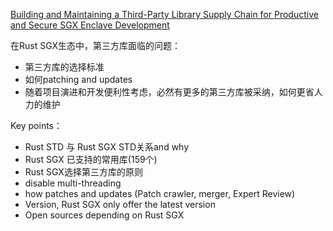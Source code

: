 [Building and Maintaining a Third-Party Library Supply Chain for Productive and Secure SGX Enclave Development](https://arxiv.org/abs/2005.04367)

在Rust SGX生态中，第三方库面临的问题：

- 第三方库的选择标准
- 如何patching and updates
- 随着项目演进和开发便利性考虑，必然有更多的第三方库被采纳，如何更省人力的维护

Key points：

- Rust STD 与 Rust SGX STD关系and why   
- Rust SGX 已支持的常用库(159个)
- Rust SGX选择第三方库的原则
- disable multi-threading
- how patches and updates (Patch crawler, merger, Expert Review)
- Version, Rust SGX only offer the latest version
- Open sources depending on Rust SGX
